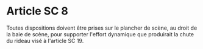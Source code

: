 # Article SC 8

Toutes dispositions doivent être prises sur le plancher de scène, au droit de la baie de scène, pour supporter l'effort dynamique que produirait la chute du rideau visé à l'article SC 19.
